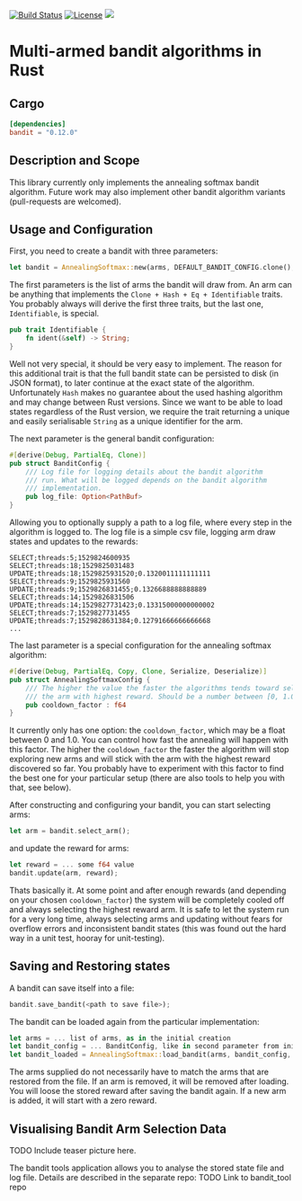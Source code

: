 [![Build Status](https://travis-ci.org/Ragnaroek/bandit.svg?branch=master)](https://travis-ci.org/Ragnaroek/bandit)
[![License](https://img.shields.io/badge/license-GPLv3-blue.svg)](https://github.com/Ragnaroek/bandit/blob/master/LICENSE)
[![](http://meritbadge.herokuapp.com/bandit)](https://crates.io/crates/bandit)

# Multi-armed bandit algorithms in Rust

## Cargo

```toml
[dependencies]
bandit = "0.12.0"
```

## Description and Scope

This library currently only implements the annealing softmax bandit algorithm.
Future work may also implement other bandit algorithm variants (pull-requests are welcomed).

## Usage and Configuration

First, you need to create a bandit with three parameters:

```rust
let bandit = AnnealingSoftmax::new(arms, DEFAULT_BANDIT_CONFIG.clone(), DEFAULT_CONFIG);
```

The first parameters is the list of arms the bandit will draw from. An arm can be anything
that implements the `Clone + Hash + Eq + Identifiable` traits. You probably always will
derive the first three traits, but the last one, `Identifiable`, is special.

```rust
pub trait Identifiable {
    fn ident(&self) -> String;
}
```
Well not very special, it should be very easy to implement. The reason for this additional trait is
that the full bandit state can be persisted to disk (in JSON format), to later continue at the
exact state of the algorithm. Unfortunately ```Hash``` makes no guarantee about the used hashing
algorithm and may change between Rust versions. Since we want to be able to load states regardless of the
Rust version, we require the trait returning a unique and easily serialisable `String` as a unique identifier
for the arm.

The next parameter is the general bandit configuration:
```rust
#[derive(Debug, PartialEq, Clone)]
pub struct BanditConfig {
    /// Log file for logging details about the bandit algorithm
    /// run. What will be logged depends on the bandit algorithm
    /// implementation.
    pub log_file: Option<PathBuf>
}
```

Allowing you to optionally supply a path to a log file, where every step in the algorithm is logged to.
The log file is a simple csv file, logging arm draw states and updates to the rewards:
```csv
SELECT;threads:5;1529824600935
SELECT;threads:18;1529825031483
UPDATE;threads:18;1529825931520;0.1320011111111111
SELECT;threads:9;1529825931560
UPDATE;threads:9;1529826831455;0.1326688888888889
SELECT;threads:14;1529826831506
UPDATE;threads:14;1529827731423;0.13315000000000002
SELECT;threads:7;1529827731455
UPDATE;threads:7;1529828631384;0.12791666666666668
...
```

The last parameter is a special configuration for the annealing softmax algorithm:
```rust
#[derive(Debug, PartialEq, Copy, Clone, Serialize, Deserialize)]
pub struct AnnealingSoftmaxConfig {
    /// The higher the value the faster the algorithms tends toward selecting
    /// the arm with highest reward. Should be a number between [0, 1.0)
    pub cooldown_factor : f64
}
```

It currently only has one option: the `cooldown_factor`, which may be a float between
0 and 1.0. You can control how fast the annealing will happen with this factor.
The higher the `cooldown_factor` the faster the algorithm will stop exploring new arms and will
stick with the arm with the highest reward discovered so far. You probably have to experiment
with this factor to find the best one for your particular setup (there are also tools to help you with that, see below).

After constructing and configuring your bandit, you can start selecting arms:
```rust
let arm = bandit.select_arm();
```

and update the reward for arms:
```rust
let reward = ... some f64 value
bandit.update(arm, reward);
```

Thats basically it. At some point and after enough rewards (and depending on your chosen `cooldown_factor`)
the system will be completely cooled off and always selecting the highest reward arm. It is safe to
let the system run for a very long time, always selecting arms and updating without fears for overflow
errors and inconsistent bandit states (this was found out the hard way in a unit test, hooray for unit-testing).

## Saving and Restoring states

A bandit can save itself into a file:

```rust
bandit.save_bandit(<path to save file>);
```

The bandit can be loaded again from the particular implementation:

```rust
let arms = ... list of arms, as in the initial creation
let bandit_config = ... BanditConfig, like in second parameter from initial creation
let bandit_loaded = AnnealingSoftmax::load_bandit(arms, bandit_config, <path to save file>);
```

The arms supplied do not necessarily have to match the arms that are restored from the file.
If an arm is removed, it will be removed after loading. You will loose the stored reward after
saving the bandit again. If a new arm is added, it will start with a zero reward.

## Visualising Bandit Arm Selection Data

TODO Include teaser picture here.

The bandit tools application allows you to analyse the stored state file and log file.
Details are described in the separate repo: TODO Link to bandit_tool repo
